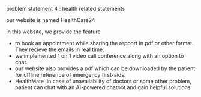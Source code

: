 problem statement 4 : health related statements 


our website is named HealthCare24

in this website, we provide
the feature 
   * to book an appointment while sharing the repoort in pdf or other format. They recieve the emails in real time.
   * we implemented 1 on 1 video call conference along with an option to chat.
   * our website also provides a pdf which can be downloaded by the patient for offline reference of emergency first-aids.
   * HealthMate :in case of unavailability of doctors or some other problem, patient can chat with an AI-powered chatbot and gain helpful solutions.
